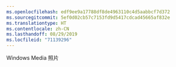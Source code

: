 ```yaml
---
ms.openlocfilehash: edf9ee9a17788df8de4963110c4d5aabbcf7d372
ms.sourcegitcommit: 5ef0d02cb57c7153fd9d5417cdcad45665af832e
ms.translationtype: HT
ms.contentlocale: zh-CN
ms.lasthandoff: 08/29/2019
ms.locfileid: "71139296"
---
```

Windows Media 照片